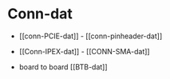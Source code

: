 
# Conn-dat 

- [[conn-PCIE-dat]] - [[conn-pinheader-dat]]

- [[Conn-IPEX-dat]] - [[CONN-SMA-dat]]

- board to board [[BTB-dat]]